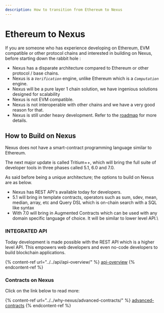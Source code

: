 ```yaml
---
description: How to transition from Ethereum to Nexus
---
```


# Ethereum to Nexus

If you are someone who has experience developing on Ethereum, EVM compatible or other protocol chains and interested in building on Nexus, before starting down the rabbit hole   :

* Nexus has a disparate architecture compared to Ethereum or other protocol / base chains.
* Nexus is a _`Verification`_ engine, unlike Ethereum which is a _`Computation`_ engine.
* Nexus will be a pure layer 1 chain solution, we have ingenious solutions designed for scalability
* Nexus is not EVM compatible.
* Nexus is not interoperable with other chains and we have a very good reason for that.
* Nexus is still under heavy development. Refer to the [roadmap](https://nexus.io/roadmap) for more details.

## How to Build on Nexus

Nexus does not have a smart-contract programming language similar to Ethereum.&#x20;

The next major update is called Tritium++, which will bring the full suite of developer tools in three phases called 5.1, 6.0 and 7.0.

As said before being a unique architecture; the options to build on Nexus are as below.

* Nexus has REST API's available today for developers.
* 5.1 will bring in template contracts, operators such as sum, sdev, mean, median, array, etc and Query DSL which is on-chain search with a SQL like syntax
* With 7.0 will bring in Augmented Contracts which can be used with any domain specific language of choice. It will be similar to lower level API.\


### INTEGRATED API

Today development is made possible with the REST API which is a higher level API. This empowers  web developers and even no-code developers to build blockchain applications.

{% content-ref url="../../api/api-overview/" %}
[api-overview](../../api/api-overview/)
{% endcontent-ref %}

### Contracts on Nexus

Click on the link below to read more:

{% content-ref url="../../why-nexus/advanced-contracts/" %}
[advanced-contracts](../../why-nexus/advanced-contracts/)
{% endcontent-ref %}
